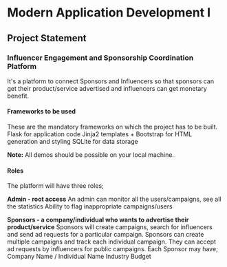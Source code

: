 # Modern Application Development I
## Project Statement
### Influencer Engagement and Sponsorship Coordination Platform

It's a platform to connect Sponsors and Influencers so that sponsors can get their product/service advertised and influencers can get monetary benefit.

#### Frameworks to be used
These are the mandatory frameworks on which the project has to be built.
  Flask for application code
  Jinja2 templates + Bootstrap for HTML generation and styling
  SQLite for data storage

**Note:** All demos should be possible on your local machine.

#### Roles
The platform will have three roles;

****Admin** - root access**
  An admin can monitor all the users/campaigns, see all the statistics
  Ability to flag inappropriate campaigns/users

****Sponsors** - a company/individual who wants to advertise their product/service**
  Sponsors will create campaigns, search for influencers and send ad requests for a particular campaign.
  Sponsors can create multiple campaigns and track each individual campaign.
  They can accept ad requests by influencers for public campaigns.
  Each Sponsor may have;
    Company Name / Individual Name
    Industry
    Budget

